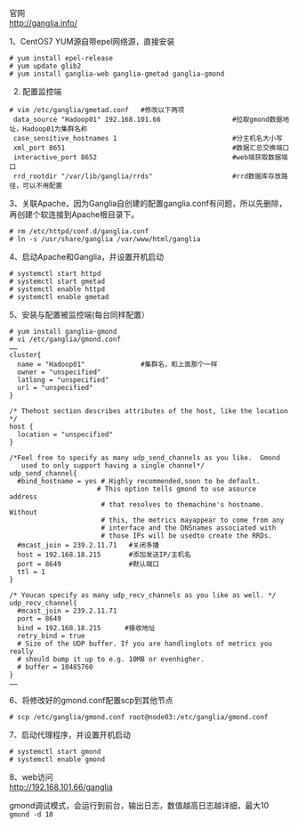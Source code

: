 官网  
http://ganglia.info/

1、CentOS7 YUM源自带epel网络源，直接安装  
```
# yum install epel-release
# yum update glib2
# yum install ganglia-web ganglia-gmetad ganglia-gmond 
```  

2.  配置监控端  
```
# vim /etc/ganglia/gmetad.conf   #修改以下两项
 data_source "Hadoop01" 192.168.101.66                  #拉取gmond数据地址，Hadoop01为集群名称
 case_sensitive_hostnames 1                             #分主机名大小写
 xml_port 8651                                          #数据汇总交换端口
 interactive_port 8652                                  #web端获取数据端口
 rrd_rootdir "/var/lib/ganglia/rrds"                    #rrd数据库存放路径，可以不用配置
```  
 
 3、关联Apache，因为Ganglia自创建的配置ganglia.conf有问题，所以先删除，再创建个软连接到Apache根目录下。  
 ```
 # rm /etc/httpd/conf.d/ganglia.conf  
 # ln -s /usr/share/ganglia /var/www/html/ganglia
 ```  
 
 4、启动Apache和Ganglia，并设置开机启动
 ```
 # systemctl start httpd
 # systemctl start gmetad
 # systemctl enable httpd
 # systemctl enable gmetad
 ```  
 
 5、安装与配置被监控端(每台同样配置）
 ```
 # yum install ganglia-gmond
 # vi /etc/ganglia/gmond.conf
 ……
 cluster{
   name = "Hadoop01"              #集群名，和上面那个一样
   owner = "unspecified"
   latlong = "unspecified"
   url = "unspecified"
 }
  
 /* Thehost section describes attributes of the host, like the location */
 host {
   location = "unspecified"
 }
  
 /*Feel free to specify as many udp_send_channels as you like.  Gmond
    used to only support having a single channel*/
 udp_send_channel{
   #bind_hostname = yes # Highly recommended,soon to be default.
                       # This option tells gmond to use asource  address
                        # that resolves to themachine's hostname.  Without
                        # this, the metrics mayappear to come from any
                        # interface and the DNSnames associated with
                        # those IPs will be usedto create the RRDs.
   #mcast_join = 239.2.11.71   #关闭多播
   host = 192.168.18.215       #添加发送IP/主机名
   port = 8649                 #默认端口
   ttl = 1
 }
 
 /* Youcan specify as many udp_recv_channels as you like as well. */
 udp_recv_channel{
   #mcast_join = 239.2.11.71  
   port = 8649
   bind = 192.168.18.215      #接收地址
   retry_bind = true
   # Size of the UDP buffer. If you are handlinglots of metrics you really
   # should bump it up to e.g. 10MB or evenhigher.
   # buffer = 10485760
 }
 ……
 ```  
 
 6、将修改好的gmond.conf配置scp到其他节点   
 ```
 # scp /etc/ganglia/gmond.conf root@node03:/etc/ganglia/gmond.conf
 ```  
 
 7、启动代理程序，并设置开机启动  
 ```
# systemctl start gmond
# systemctl enable gmond
 ```  
 
 8、web访问  
 http://192.168.101.66/ganglia  
 
gmond调试模式，会运行到前台，输出日志，数值越高日志越详细，最大10  
``` gmond -d 10 ```
